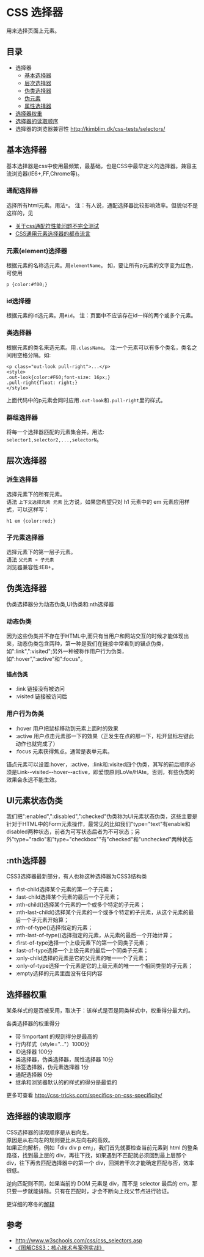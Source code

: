 # CSS 选择器
用来选择页面上元素。

## 目录
* 选择器
	* [基本选择器](#basic)
	* [层次选择器](#descendant-class)
	* [伪类选择器](#pseudo-class)
	* [伪元素](#)
	* [属性选择器](#)
* [选择器权重](#selector-weight)
* [选择器的读取顺序](#match-rule)
* 选择器的浏览器兼容性 http://kimblim.dk/css-tests/selectors/

## <a name='basic'>基本选择器</a>
基本选择器是css中使用最频繁，最基础，也是CSS中最早定义的选择器。兼容主流浏览器(IE6+,FF,Chrome等)。

### 通配选择器
选择所有html元素。用法`*`。
注：有人说，通配选择器比较影响效率。但貌似不是这样的，见
* [关于css通配符性能问题不完全测试](http://i.wanz.im/2012/01/03/performance_testing_about_css_universal_selector/)
* [CSS通用元素选择器的都市流言](http://shawphy.com/2010/11/css-universal-selector.html)

### 元素(element)选择器
根据元素的名称选元素。用`elementName`。
如，要让所有p元素的文字变为红色，可使用
```
p {color:#f00;}
```

### id选择器
根据元素的id选元素。用`#id`。
注：页面中不应该存在id一样的两个或多个元素。

### 类选择器
根据元素的类名来选元素。用`.className`。
注:一个元素可以有多个类名，类名之间用空格分隔。如:
```
<p class="out-look pull-right">...</p>
<style>
.out-look{color:#F60;font-size: 16px;}
.pull-right{float: right;}
</style>
```
上面代码中的p元素会同时应用`.out-look`和`.pull-right`里的样式。

### 群组选择器
将每一个选择器匹配的元素集合并。用法: `selector1,selector2,...,selectorN`。

## <a name="descendant-class">层次选择器</a>
### 派生选择器
选择元素下的所有元素。    
语法 `上下文选择元素 元素`
比方说，如果您希望只对 h1 元素中的 em 元素应用样式，可以这样写：
```
h1 em {color:red;}
```

### 子元素选择器
选择元素下的第一层子元素。    
语法 `父元素 > 子元素`    
浏览器兼容性:IE8+。


## <a name="pseudo-class">伪类选择器</a>
伪类选择器分为动态伪类,UI伪类和:nth选择器
### 动态伪类
因为这些伪类并不存在于HTML中,而只有当用户和网站交互的时候才能体现出来，动态伪类包含两种，第一种是我们在链接中常看到的锚点伪类，如":link",":visited";另外一种被称作用户行为伪类，如“:hover”,":active"和":focus"。

#### 锚点伪类
* :link 链接没有被访问
* :visited 链接被访问后

### 用户行为伪类
* :hover 用户把鼠标移动到元素上面时的效果
* :active 用户点击元素那一下的效果（正发生在点的那一下，松开鼠标左键此动作也就完成了）
* :focus 元素获得焦点。通常是表单元素。

锚点元素可以设置:hover，:active，:link和:visited四个伪类，其写的前后顺序必须是Link--visited--hover--active，即爱恨原则LoVe/HAte。否则，有些伪类的效果会永远不能生效。

## UI元素状态伪类
我们把":enabled",":disabled",":checked"伪类称为UI元素状态伪类，这些主要是针对于HTML中的Form元素操作，最常见的比如我们"type="text"有enable和disabled两种状态，前者为可写状态后者为不可状态；另外"type="radio"和"type="checkbox""有"checked"和"unchecked"两种状态

## :nth选择器
CSS3选择器最新部分，有人也称这种选择器为CSS3结构类

* :fist-child选择某个元素的第一个子元素；
* :last-child选择某个元素的最后一个子元素；
* :nth-child()选择某个元素的一个或多个特定的子元素；
* :nth-last-child()选择某个元素的一个或多个特定的子元素，从这个元素的最后一个子元素开始算；
* :nth-of-type()选择指定的元素；
* :nth-last-of-type()选择指定的元素，从元素的最后一个开始计算；
* :first-of-type选择一个上级元素下的第一个同类子元素；
* :last-of-type选择一个上级元素的最后一个同类子元素；
* :only-child选择的元素是它的父元素的唯一一个了元素；
* :only-of-type选择一个元素是它的上级元素的唯一一个相同类型的子元素；
* :empty选择的元素里面没有任何内容

## <a name="selector-weight">选择器权重</a>
某条样式的是否被采用，取决于：该样式是否是同类样式中，权重得分最大的。

各类选择器的权重得分
* 带 !important 的规则得分是最高的
* 行内样式（style="..."）1000分
* ID选择器 100分
* 类选择器，伪类选择器，属性选择器 10分
* 标签选择器，伪元素选择器 1分
* 通配选择器 0分
* 继承和浏览器默认的的样式的得分是最低的

更多可查看 http://css-tricks.com/specifics-on-css-specificity/

## <a name="match-rule">选择器的读取顺序</a>
CSS选择器的读取顺序是从右向左。    
原因是从右向左的规则要比从左向右的高效。    
如果正向解析，例如「div div p em」，我们首先就要检查当前元素到 html 的整条路径，找到最上层的 div，再往下找，如果遇到不匹配就必须回到最上层那个 div，往下再去匹配选择器中的第一个 div，回溯若干次才能确定匹配与否，效率很低。

逆向匹配则不同，如果当前的 DOM 元素是 div，而不是 selector 最后的 em，那只要一步就能排除。只有在匹配时，才会不断向上找父节点进行验证。

更详细的寒冬的[解释](http://v.youku.com/v_show/id_XMjMzMzU2NDc2.html)

## 参考
* http://www.w3schools.com/css/css_selectors.asp
* [《图解CSS3：核心技术与案例实战》](http://www.w3cplus.com/book-comment.html)